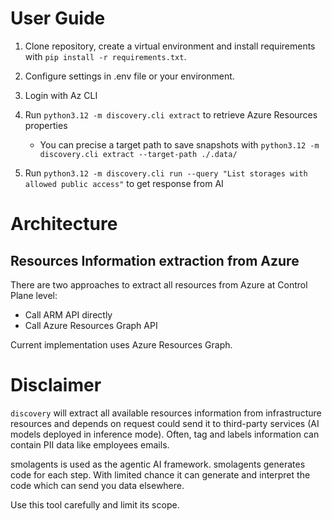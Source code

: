 # User Guide

1. Clone repository, create a virtual environment and install requirements with `pip install -r requirements.txt`.

2. Configure settings in .env file or your environment.

3. Login with Az CLI

4. Run `python3.12 -m discovery.cli extract` to retrieve Azure Resources properties
   - You can precise a target path to save snapshots with `python3.12 -m discovery.cli extract --target-path ./.data/`

5. Run `python3.12 -m discovery.cli run --query "List storages with allowed public access"` to get response from AI

# Architecture

## Resources Information extraction from Azure

There are two approaches to extract all resources from Azure at Control Plane level:

- Call ARM API directly
- Call Azure Resources Graph API

Current implementation uses Azure Resources Graph.

# Disclaimer

`discovery` will extract all available resources information from infrastructure resources and depends on request could send it to third-party services (AI models deployed in inference mode). Often, tag and labels information can contain PII data like employees emails.

smolagents is used as the agentic AI framework. smolagents generates code for each step. With limited chance it can generate and interpret the code which can send you data elsewhere.

Use this tool carefully and limit its scope.
